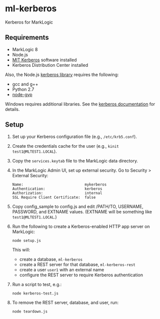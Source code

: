 # ml-kerberos

Kerberos for MarkLogic

## Requirements

- MarkLogic 8
- Node.js
- [MIT Kerberos](http://web.mit.edu/kerberos/dist/) software installed
- Kerberos Distribution Center installed

Also, the Node.js [kerberos library](https://www.npmjs.com/package/kerberos) requires the following:

- gcc and g++
- Python 2.7
- [node-gyp](https://github.com/nodejs/node-gyp)

Windows requires additional libraries. See the [kerberos documentation](https://www.npmjs.com/package/kerberos) for details.

## Setup

1. Set up your Kerberos configuration file (e.g., `/etc/krb5.conf`).

2. Create the credentials cache for the user (e.g., `kinit test1@MLTEST1.LOCAL`).

3. Copy the `services.keytab` file to the MarkLogic data directory.

4. In the MarkLogic Admin UI, set up external security. Go to Security > External Security:
   ```
   Name:                            mykerberos
   Authentication:                  kerberos
   Authorization:                   internal
   SSL Require Client Certificate:  false
   ```
5. Copy config_sample to config.js and edit /PATH/TO, USERNAME, PASSWORD, and EXTNAME values. (EXTNAME will be something like `test1@MLTEST1.LOCAL`.)

6. Run the following to create a Kerberos-enabled HTTP app server on MarkLogic:
   ```
   node setup.js
   ```
   This will:

   - create a database, `ml-kerberos`
   - create a REST server for that database, `ml-kerberos-rest`
   - create a user `user1` with an external name
   - configure the REST server to require Kerberos authentication

7. Run a script to test, e.g.:
   ```
   node kerberos-test.js
   ```
8. To remove the REST server, database, and user, run:
   ```
   node teardown.js
   ```
